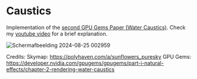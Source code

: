 # Caustics
Implementation of the [second GPU Gems Paper (Water Caustics)](https://developer.nvidia.com/gpugems/gpugems/part-i-natural-effects/chapter-2-rendering-water-caustics). Check my [youtube video](https://youtu.be/hFY208MusIM) for a brief explanation.

![Schermafbeelding 2024-08-25 002959](https://github.com/user-attachments/assets/76f5d568-f183-41b6-9cf9-dd8c9955dfe7)



Credits:
Skymap: https://polyhaven.com/a/sunflowers_puresky
GPU Gems: https://developer.nvidia.com/gpugems/gpugems/part-i-natural-effects/chapter-2-rendering-water-caustics
